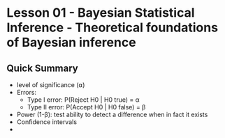 # Lesson 01 - Bayesian Statistical Inference - Theoretical foundations of Bayesian inference

## Quick Summary

- level of significance (⍺)
- Errors:
  - Type I error: P(Reject H0 | H0 true) = α
  - Type II error: P(Accept H0 | H0 false) = β
- Power (1-β): test ability to detect a difference when in fact it exists
- Confidence intervals
-